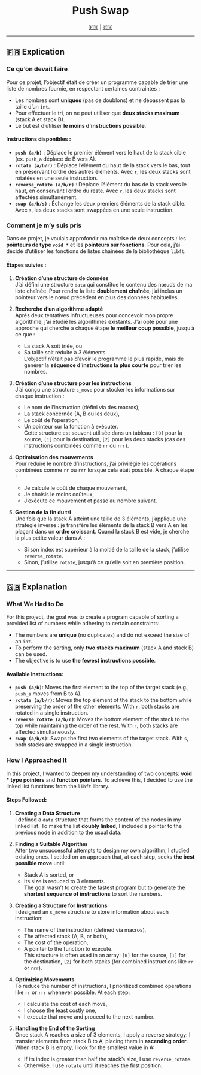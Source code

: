 <h1 align="center">Push Swap</h1>

<p align="center">
  <a href="#explication-fr">🇫🇷</a> | <a href="#explanation-en">🇬🇧</a>
</p>

---

## <a name="explication-fr"></a>🇫🇷 Explication

### Ce qu’on devait faire

Pour ce projet, l’objectif était de créer un programme capable de trier une liste de nombres fournie, en respectant certaines contraintes :
- Les nombres sont **uniques** (pas de doublons) et ne dépassent pas la taille d’un `int`.
- Pour effectuer le tri, on ne peut utiliser que **deux stacks maximum** (stack A et stack B).
- Le but est d’utiliser **le moins d’instructions possible**.

#### Instructions disponibles :
- **`push (a/b)`** : Déplace le premier élément vers le haut de la stack cible (ex. `push_a` déplace de B vers A).
- **`rotate (a/b/r)`** : Déplace l’élément du haut de la stack vers le bas, tout en préservant l’ordre des autres éléments. Avec `r`, les deux stacks sont rotatées en une seule instruction.
- **`reverse_rotate (a/b/r)`** : Déplace l’élément du bas de la stack vers le haut, en conservant l’ordre du reste. Avec `r`, les deux stacks sont affectées simultanément.
- **`swap (a/b/s)`** : Échange les deux premiers éléments de la stack cible. Avec `s`, les deux stacks sont swappées en une seule instruction.


### Comment je m’y suis pris

Dans ce projet, je voulais approfondir ma maîtrise de deux concepts : les **pointeurs de type `void *`** et les **pointeurs sur fonctions**. Pour cela, j’ai décidé d’utiliser les fonctions de listes chaînées de la bibliothèque `libft`.

#### Étapes suivies :

1. **Création d’une structure de données**  
   J’ai défini une structure `data` qui constitue le contenu des nœuds de ma liste chaînée. Pour rendre la liste **doublement chaînée**, j’ai inclus un pointeur vers le nœud précédent en plus des données habituelles.

2. **Recherche d’un algorithme adapté**  
   Après deux tentatives infructueuses pour concevoir mon propre algorithme, j’ai étudié les algorithmes existants. J’ai opté pour une approche qui cherche à chaque étape **le meilleur coup possible**, jusqu’à ce que :  
   - La stack A soit triée, ou  
   - Sa taille soit réduite à 3 éléments.  
   L’objectif n’était pas d’avoir le programme le plus rapide, mais de générer la **séquence d’instructions la plus courte** pour trier les nombres.

3. **Création d’une structure pour les instructions**  
   J’ai conçu une structure `s_move` pour stocker les informations sur chaque instruction :  
   - Le nom de l’instruction (défini via des macros),  
   - La stack concernée (A, B ou les deux),  
   - Le coût de l’opération,  
   - Un pointeur sur la fonction à exécuter.  
   Cette structure est souvent utilisée dans un tableau : `[0]` pour la source, `[1]` pour la destination, `[2]` pour les deux stacks (cas des instructions combinées comme `rr` ou `rrr`).

4. **Optimisation des mouvements**  
   Pour réduire le nombre d’instructions, j’ai privilégié les opérations combinées comme `rr` ou `rrr` lorsque cela était possible. À chaque étape :  
   - Je calcule le coût de chaque mouvement,  
   - Je choisis le moins coûteux,  
   - J’exécute ce mouvement et passe au nombre suivant.

5. **Gestion de la fin du tri**  
   Une fois que la stack A atteint une taille de 3 éléments, j’applique une stratégie inverse : je transfère les éléments de la stack B vers A en les plaçant dans un **ordre croissant**. Quand la stack B est vide, je cherche la plus petite valeur dans A :  
   - Si son index est supérieur à la moitié de la taille de la stack, j’utilise `reverse_rotate`.  
   - Sinon, j’utilise `rotate`, jusqu’à ce qu’elle soit en première position.

---

## <a name="explanation-en"></a>🇬🇧 Explanation

### What We Had to Do

For this project, the goal was to create a program capable of sorting a provided list of numbers while adhering to certain constraints:
- The numbers are **unique** (no duplicates) and do not exceed the size of an `int`.
- To perform the sorting, only **two stacks maximum** (stack A and stack B) can be used.
- The objective is to use **the fewest instructions possible**.

#### Available Instructions:
- **`push (a/b)`**: Moves the first element to the top of the target stack (e.g., `push_a` moves from B to A).
- **`rotate (a/b/r)`**: Moves the top element of the stack to the bottom while preserving the order of the other elements. With `r`, both stacks are rotated in a single instruction.
- **`reverse_rotate (a/b/r)`**: Moves the bottom element of the stack to the top while maintaining the order of the rest. With `r`, both stacks are affected simultaneously.
- **`swap (a/b/s)`**: Swaps the first two elements of the target stack. With `s`, both stacks are swapped in a single instruction.

### How I Approached It

In this project, I wanted to deepen my understanding of two concepts: **void * type pointers** and **function pointers**. To achieve this, I decided to use the linked list functions from the `libft` library.

#### Steps Followed:

1. **Creating a Data Structure**  
   I defined a `data` structure that forms the content of the nodes in my linked list. To make the list **doubly linked**, I included a pointer to the previous node in addition to the usual data.

2. **Finding a Suitable Algorithm**  
   After two unsuccessful attempts to design my own algorithm, I studied existing ones. I settled on an approach that, at each step, seeks **the best possible move** until:  
   - Stack A is sorted, or  
   - Its size is reduced to 3 elements.  
   The goal wasn’t to create the fastest program but to generate the **shortest sequence of instructions** to sort the numbers.

3. **Creating a Structure for Instructions**  
   I designed an `s_move` structure to store information about each instruction:  
   - The name of the instruction (defined via macros),  
   - The affected stack (A, B, or both),  
   - The cost of the operation,  
   - A pointer to the function to execute.  
   This structure is often used in an array: `[0]` for the source, `[1]` for the destination, `[2]` for both stacks (for combined instructions like `rr` or `rrr`).

4. **Optimizing Movements**  
   To reduce the number of instructions, I prioritized combined operations like `rr` or `rrr` whenever possible. At each step:  
   - I calculate the cost of each move,  
   - I choose the least costly one,  
   - I execute that move and proceed to the next number.

5. **Handling the End of the Sorting**  
   Once stack A reaches a size of 3 elements, I apply a reverse strategy: I transfer elements from stack B to A, placing them in **ascending order**. When stack B is empty, I look for the smallest value in A:  
   - If its index is greater than half the stack’s size, I use `reverse_rotate`.  
   - Otherwise, I use `rotate` until it reaches the first position.
